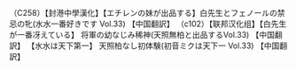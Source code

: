 （C258）【封港中學漢化】【エチレンの妹が出品する】白先生とフェノールの禁忌の牝(水水一番好きです Vol.33) 【中国翻訳】
（c102）【联邦汉化组】【白先生が一番冴えている】 将軍の幼なじみ稀神(天照無柏と出品するVol.33) 【中国翻訳】
【水水は天下第一】 天照柏なし初体験(初音ミクは天下一 Vol.33) 【中国翻訳】
